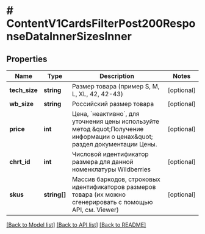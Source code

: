 # # ContentV1CardsFilterPost200ResponseDataInnerSizesInner

## Properties

Name | Type | Description | Notes
------------ | ------------- | ------------- | -------------
**tech_size** | **string** | Размер товара (пример S, M, L, XL, 42, 42-43) | [optional]
**wb_size** | **string** | Российский размер товара | [optional]
**price** | **int** | Цена, &#x60;неактивно&#x60;, для уточнения цены используйте метод \&quot;Получение информации о ценах\&quot; раздел документации Цены. | [optional]
**chrt_id** | **int** | Числовой идентификатор размера для данной номенклатуры Wildberries | [optional]
**skus** | **string[]** | Массив баркодов, строковых идентификаторов размеров товара (их можно сгенерировать с помощью API, см. Viewer) | [optional]

[[Back to Model list]](../../README.md#models) [[Back to API list]](../../README.md#endpoints) [[Back to README]](../../README.md)
